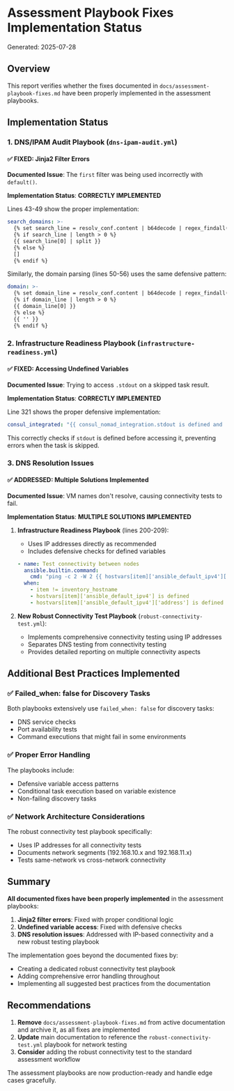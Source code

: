 # Assessment Playbook Fixes Implementation Status

Generated: 2025-07-28

## Overview

This report verifies whether the fixes documented in `docs/assessment-playbook-fixes.md` have been properly implemented in the assessment playbooks.

## Implementation Status

### 1. DNS/IPAM Audit Playbook (`dns-ipam-audit.yml`)

#### ✅ FIXED: Jinja2 Filter Errors

**Documented Issue**: The `first` filter was being used incorrectly with `default()`.

**Implementation Status**: **CORRECTLY IMPLEMENTED**

Lines 43-49 show the proper implementation:

```yaml
search_domains: >-
  {% set search_line = resolv_conf.content | b64decode | regex_findall('search\s+(.*)') %}
  {% if search_line | length > 0 %}
  {{ search_line[0] | split }}
  {% else %}
  []
  {% endif %}
```

Similarly, the domain parsing (lines 50-56) uses the same defensive pattern:

```yaml
domain: >-
  {% set domain_line = resolv_conf.content | b64decode | regex_findall('domain\s+(.*)') %}
  {% if domain_line | length > 0 %}
  {{ domain_line[0] }}
  {% else %}
  {{ '' }}
  {% endif %}
```

### 2. Infrastructure Readiness Playbook (`infrastructure-readiness.yml`)

#### ✅ FIXED: Accessing Undefined Variables

**Documented Issue**: Trying to access `.stdout` on a skipped task result.

**Implementation Status**: **CORRECTLY IMPLEMENTED**

Line 321 shows the proper defensive implementation:

```yaml
consul_integrated: "{{ consul_nomad_integration.stdout is defined and 'consul' in consul_nomad_integration.stdout | lower }}"
```

This correctly checks if `stdout` is defined before accessing it, preventing errors when the task is skipped.

### 3. DNS Resolution Issues

#### ✅ ADDRESSED: Multiple Solutions Implemented

**Documented Issue**: VM names don't resolve, causing connectivity tests to fail.

**Implementation Status**: **MULTIPLE SOLUTIONS IMPLEMENTED**

1. **Infrastructure Readiness Playbook** (lines 200-209):
   - Uses IP addresses directly as recommended
   - Includes defensive checks for defined variables

   ```yaml
   - name: Test connectivity between nodes
     ansible.builtin.command:
       cmd: "ping -c 2 -W 2 {{ hostvars[item]['ansible_default_ipv4']['address'] }}"
     when:
       - item != inventory_hostname
       - hostvars[item]['ansible_default_ipv4'] is defined
       - hostvars[item]['ansible_default_ipv4']['address'] is defined
   ```

2. **New Robust Connectivity Test Playbook** (`robust-connectivity-test.yml`):
   - Implements comprehensive connectivity testing using IP addresses
   - Separates DNS testing from connectivity testing
   - Provides detailed reporting on multiple connectivity aspects

## Additional Best Practices Implemented

### ✅ Failed_when: false for Discovery Tasks

Both playbooks extensively use `failed_when: false` for discovery tasks:

- DNS service checks
- Port availability tests
- Command executions that might fail in some environments

### ✅ Proper Error Handling

The playbooks include:

- Defensive variable access patterns
- Conditional task execution based on variable existence
- Non-failing discovery tasks

### ✅ Network Architecture Considerations

The robust connectivity test playbook specifically:

- Uses IP addresses for all connectivity tests
- Documents network segments (192.168.10.x and 192.168.11.x)
- Tests same-network vs cross-network connectivity

## Summary

**All documented fixes have been properly implemented** in the assessment playbooks:

1. **Jinja2 filter errors**: Fixed with proper conditional logic
2. **Undefined variable access**: Fixed with defensive checks
3. **DNS resolution issues**: Addressed with IP-based connectivity and a new robust testing playbook

The implementation goes beyond the documented fixes by:

- Creating a dedicated robust connectivity test playbook
- Adding comprehensive error handling throughout
- Implementing all suggested best practices from the documentation

## Recommendations

1. **Remove** `docs/assessment-playbook-fixes.md` from active documentation and archive it, as all fixes are implemented
2. **Update** main documentation to reference the `robust-connectivity-test.yml` playbook for network testing
3. **Consider** adding the robust connectivity test to the standard assessment workflow

The assessment playbooks are now production-ready and handle edge cases gracefully.

